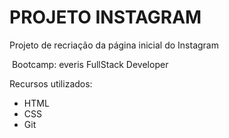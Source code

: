 # PROJETO INSTAGRAM

Projeto de recriação da página inicial do Instagram

​	Bootcamp: everis FullStack Developer

Recursos utilizados:

- HTML
- CSS
- Git